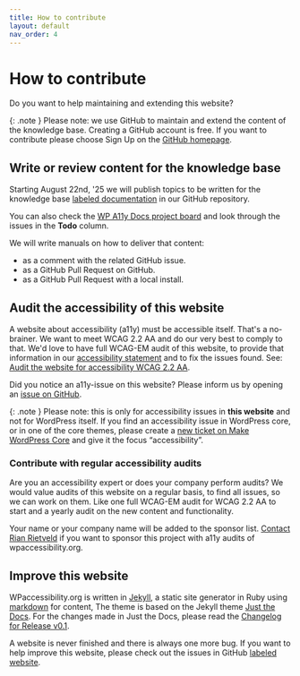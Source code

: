 ```yaml
---
title: How to contribute
layout: default
nav_order: 4
---
```


# How to contribute

Do you want to help maintaining and extending this website? 

{: .note }
Please note: we use GitHub to maintain and extend the content of the knowledge base. Creating a GitHub account is free. If you want to contribute please choose Sign Up on the [GitHub homepage](https://github.com).

## Write or review content for the knowledge base

Starting August 22nd, '25 we will publish topics to be written for the knowledge base [labeled documentation](https://github.com/wpaccessibility/wp-a11y-docs/issues?q=is%3Aissue%20state%3Aopen%20label%3Adocumentation) in our GitHub repository.

You can also check the [WP A11y Docs project board](https://github.com/orgs/wpaccessibility/projects/3) and look through the issues in the **Todo** column.

We will write manuals on how to deliver that content:

- as a comment with the related GitHub issue.
- as a GitHub Pull Request on GitHub.
- as a GitHub Pull Request with a local install.

## Audit the accessibility of this website

A website about accessibility (a11y) must be accessible itself. That's a no-brainer. We want to meet WCAG 2.2 AA and do our very best to comply to that. We'd love to have full WCAG-EM audit of this website, to provide that information in our [accessibility statement](/docs/about/accessibility-statement/) and to fix the issues found. See: [Audit the website for accessibility WCAG 2.2 AA](https://github.com/wpaccessibility/wp-a11y-docs/issues/4).

Did you notice an a11y-issue on this website? Please inform us by opening an [issue on GitHub](https://github.com/wpaccessibility/wp-a11y-docs/issues).

{: .note }
Please note: this is only for accessibility issues in **this website** and not for WordPress itself. If you find an accessibility issue in WordPress core, or in one of the core themes, please create a [new ticket on Make WordPress Core](https://core.trac.wordpress.org/newticket) and give it the focus “accessibility”.

### Contribute with regular accessibility audits

Are you an accessibility expert or does your company perform audits? We would value audits of this website on a regular basis, to find all issues, so we can work on them.
Like one full WCAG-EM audit for WCAG 2.2 AA to start and a yearly audit on the new content and functionality. 

Your name or your company name will be added to the sponsor list. [Contact Rian Rietveld](https://rianrietveld.com/contact-rian-rietveld/) if you want to sponsor this project with a11y audits of wpaccessibility.org.


## Improve this website

WPaccessibility.org is written in [Jekyll](https://jekyllrb.com), a static site generator in Ruby using [markdown](https://www.markdownguide.org/) for content, The theme is based on the Jekyll theme [Just the Docs](https://just-the-docs.com/). For the changes made in Just the Docs, please read the [Changelog for Release v0.1](/CHANGELOG/release-v01).

A website is never finished and there is always one more bug. If you want to help improve this website, please check out the issues in GitHub [labeled website](https://github.com/wpaccessibility/wp-a11y-docs/issues?q=is%3Aissue%20state%3Aopen%20label%3Awebsite).

